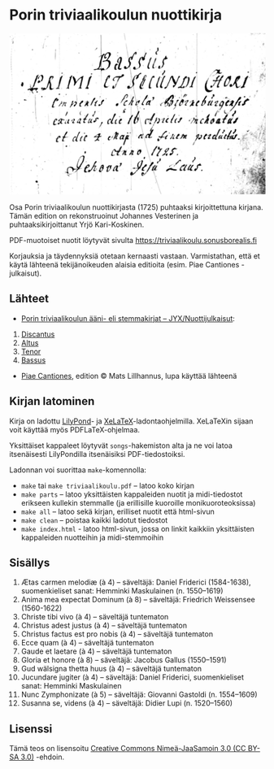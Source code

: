 # Porin triviaalikoulun nuottikirja

![Bassus-stemmakirjan avaussivu](facsimile/bassus.jpg)

Osa Porin triviaalikoulun nuottikirjasta (1725) puhtaaksi kirjoittettuna kirjana. Tämän edition on rekonstruoinut Johannes Vesterinen ja puhtaaksikirjoittanut Yrjö Kari-Koskinen.

PDF-muotoiset nuotit löytyvät sivulta https://triviaalikoulu.sonusborealis.fi

Korjauksia ja täydennyksiä otetaan kernaasti vastaan. Varmistathan, että et käytä lähteenä tekijänoikeuden alaisia editioita (esim. Piae Cantiones -julkaisut).

## Lähteet

- [Porin triviaalikoulun ääni- eli stemmakirjat – JYX/Nuottijulkaisut](https://jyx.jyu.fi/handle/123456789/19464):
 1. [Discantus](https://jyx.jyu.fi/dspace/handle/123456789/18957)
 2. [Altus](https://jyx.jyu.fi/dspace/handle/123456789/18955)
 3. [Tenor](https://jyx.jyu.fi/dspace/handle/123456789/18958)
 4. [Bassus](https://jyx.jyu.fi/dspace/handle/123456789/18956)
- [Piae Cantiones](http://www.lillhannus.net/piae-cantiones/), edition © Mats Lillhannus, lupa käyttää lähteenä


## Kirjan latominen

Kirja on ladottu [LilyPond](http://lilypond.org/)- ja [XeLaTeX](http://xetex.sourceforge.net/)-ladontaohjelmilla. XeLaTeXin sijaan voit käyttää myös PDFLaTeX-ohjelmaa.

Yksittäiset kappaleet löytyvät `songs`-hakemiston alta ja ne voi latoa itsenäisesti LilyPondilla itsenäisiksi PDF-tiedostoiksi.

Ladonnan voi suorittaa `make`-komennolla:
* `make` tai `make triviaalikoulu.pdf` – latoo koko kirjan
* `make parts` – latoo yksittäisten kappaleiden nuotit ja midi-tiedostot erikseen kullekin stemmalle (ja erillisille kuoroille monikuoroteoksissa)
* `make all` – latoo sekä kirjan, erilliset nuotit että html-sivun
* `make clean` – poistaa kaikki ladotut tiedostot
* `make index.html` - latoo html-sivun, jossa on linkit kaikkiin yksittäisten kappaleiden nuotteihin ja midi-stemmoihin

## Sisällys

1. Ætas carmen melodiæ (à 4) – säveltäjä: Daniel Friderici (1584-1638), suomenkieliset sanat: Hemminki Maskulainen (n. 1550–1619)
1. Anima mea expectat Dominum (à 8) – säveltäjä: Friedrich Weissensee (1560-1622)
2. Christe tibi vivo (à 4) – säveltäjä tuntematon
3. Christus adest justus (à 4) – säveltäjä tuntematon
4. Christus factus est pro nobis (à 4) – säveltäjä tuntematon
4. Ecce quam (à 4) – säveltäjä tuntematon
5. Gaude et laetare (à 4) – säveltäjä tuntematon
6. Gloria et honore (à 8) – säveltäjä: Jacobus Gallus (1550–1591)
7. Gud wälsigna thetta huus (à 4) – säveltäjä tuntematon
8. Jucundare jugiter (à 4) – säveltäjä: Daniel Friderici, suomenkieliset sanat: Hemminki Maskulainen
9. Nunc Zymphonizate (à 5) – säveltäjä: Giovanni Gastoldi (n. 1554–1609)
10. Susanna se, videns (à 4) – säveltäjä: Didier Lupi (n. 1520–1560)

## Lisenssi

Tämä teos on lisensoitu [Creative Commons Nimeä-JaaSamoin 3.0 (CC BY-SA 3.0)](https://creativecommons.org/licenses/by-sa/3.0/deed.fi) -ehdoin.
